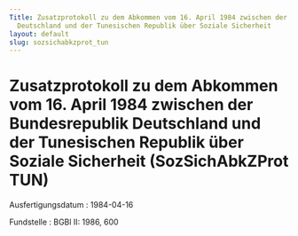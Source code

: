```yaml
---
Title: Zusatzprotokoll zu dem Abkommen vom 16. April 1984 zwischen der Bundesrepublik
  Deutschland und der Tunesischen Republik über Soziale Sicherheit
layout: default
slug: sozsichabkzprot_tun
---
```


# Zusatzprotokoll zu dem Abkommen vom 16. April 1984 zwischen der Bundesrepublik Deutschland und der Tunesischen Republik über Soziale Sicherheit (SozSichAbkZProt TUN)

Ausfertigungsdatum
:   1984-04-16

Fundstelle
:   BGBl II: 1986, 600

